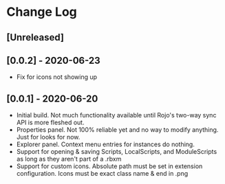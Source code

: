 # Change Log

## [Unreleased]

## [0.0.2] - 2020-06-23
- Fix for icons not showing up

## [0.0.1] - 2020-06-20
- Initial build. Not much functionality available until Rojo's two-way sync API is more fleshed out.
- Properties panel. Not 100% reliable yet and no way to modify anything. Just for looks for now.
- Explorer panel. Context menu entries for instances do nothing.
- Support for opening & saving Scripts, LocalScripts, and ModuleScripts as long as they aren't part of a .rbxm
- Support for custom icons. Absolute path must be set in extension configuration. Icons must be exact class name & end in .png